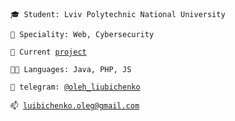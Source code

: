 <code>🎓 Student: Lviv Polytechnic National University</code>

<code>👷 Speciality: Web, Cybersecurity</code>

<code>🧻 Current [project](https://github.com/TheLegend30/ZenithCare)</code><br>

<code>🧑‍💻 Languages: Java, PHP, JS</code>

<code>💬 telegram: [@oleh_liubichenko](https://telegram.me/oleh_liubichenko)</code>

<code>📫 [luibichenko.oleg@gmail.com](mailto:luibichenko.oleg@gmail.com)</code>

